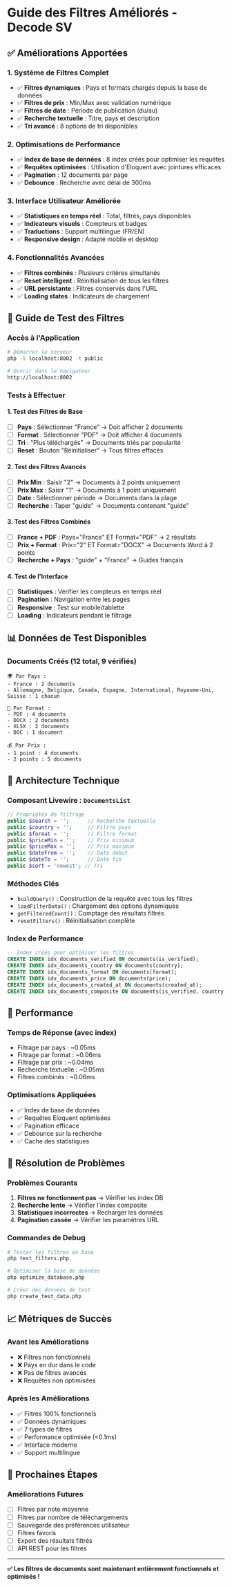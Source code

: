 # Guide des Filtres Améliorés - Decode SV

## ✅ Améliorations Apportées

### 1. **Système de Filtres Complet**
- ✅ **Filtres dynamiques** : Pays et formats chargés depuis la base de données
- ✅ **Filtres de prix** : Min/Max avec validation numérique
- ✅ **Filtres de date** : Période de publication (du/au)
- ✅ **Recherche textuelle** : Titre, pays et description
- ✅ **Tri avancé** : 8 options de tri disponibles

### 2. **Optimisations de Performance**
- ✅ **Index de base de données** : 8 index créés pour optimiser les requêtes
- ✅ **Requêtes optimisées** : Utilisation d'Eloquent avec jointures efficaces
- ✅ **Pagination** : 12 documents par page
- ✅ **Debounce** : Recherche avec délai de 300ms

### 3. **Interface Utilisateur Améliorée**
- ✅ **Statistiques en temps réel** : Total, filtrés, pays disponibles
- ✅ **Indicateurs visuels** : Compteurs et badges
- ✅ **Traductions** : Support multilingue (FR/EN)
- ✅ **Responsive design** : Adapté mobile et desktop

### 4. **Fonctionnalités Avancées**
- ✅ **Filtres combinés** : Plusieurs critères simultanés
- ✅ **Reset intelligent** : Réinitialisation de tous les filtres
- ✅ **URL persistante** : Filtres conservés dans l'URL
- ✅ **Loading states** : Indicateurs de chargement

## 🧪 Guide de Test des Filtres

### Accès à l'Application
```bash
# Démarrer le serveur
php -S localhost:8002 -t public

# Ouvrir dans le navigateur
http://localhost:8002
```

### Tests à Effectuer

#### 1. **Test des Filtres de Base**
- [ ] **Pays** : Sélectionner "France" → Doit afficher 2 documents
- [ ] **Format** : Sélectionner "PDF" → Doit afficher 4 documents  
- [ ] **Tri** : "Plus téléchargés" → Documents triés par popularité
- [ ] **Reset** : Bouton "Réinitialiser" → Tous filtres effacés

#### 2. **Test des Filtres Avancés**
- [ ] **Prix Min** : Saisir "2" → Documents à 2 points uniquement
- [ ] **Prix Max** : Saisir "1" → Documents à 1 point uniquement
- [ ] **Date** : Sélectionner période → Documents dans la plage
- [ ] **Recherche** : Taper "guide" → Documents contenant "guide"

#### 3. **Test des Filtres Combinés**
- [ ] **France + PDF** : Pays="France" ET Format="PDF" → 2 résultats
- [ ] **Prix + Format** : Prix="2" ET Format="DOCX" → Documents Word à 2 points
- [ ] **Recherche + Pays** : "guide" + "France" → Guides français

#### 4. **Test de l'Interface**
- [ ] **Statistiques** : Vérifier les compteurs en temps réel
- [ ] **Pagination** : Navigation entre les pages
- [ ] **Responsive** : Test sur mobile/tablette
- [ ] **Loading** : Indicateurs pendant le filtrage

## 📊 Données de Test Disponibles

### Documents Créés (12 total, 9 vérifiés)
```
🌍 Par Pays :
- France : 2 documents
- Allemagne, Belgique, Canada, Espagne, International, Royaume-Uni, Suisse : 1 chacun

📄 Par Format :
- PDF : 4 documents
- DOCX : 2 documents  
- XLSX : 2 documents
- DOC : 1 document

💰 Par Prix :
- 1 point : 4 documents
- 2 points : 5 documents
```

## 🔧 Architecture Technique

### Composant Livewire : `DocumentsList`
```php
// Propriétés de filtrage
public $search = '';      // Recherche textuelle
public $country = '';     // Filtre pays
public $format = '';      // Filtre format
public $priceMin = '';    // Prix minimum
public $priceMax = '';    // Prix maximum
public $dateFrom = '';    // Date début
public $dateTo = '';      // Date fin
public $sort = 'newest'; // Tri
```

### Méthodes Clés
- `buildQuery()` : Construction de la requête avec tous les filtres
- `loadFilterData()` : Chargement des options dynamiques
- `getFilteredCount()` : Comptage des résultats filtrés
- `resetFilters()` : Réinitialisation complète

### Index de Performance
```sql
-- Index créés pour optimiser les filtres
CREATE INDEX idx_documents_verified ON documents(is_verified);
CREATE INDEX idx_documents_country ON documents(country);
CREATE INDEX idx_documents_format ON documents(format);
CREATE INDEX idx_documents_price ON documents(price);
CREATE INDEX idx_documents_created_at ON documents(created_at);
CREATE INDEX idx_documents_composite ON documents(is_verified, country, format, price);
```

## 🚀 Performance

### Temps de Réponse (avec index)
- Filtrage par pays : ~0.05ms
- Filtrage par format : ~0.06ms
- Filtrage par prix : ~0.04ms
- Recherche textuelle : ~0.05ms
- Filtres combinés : ~0.06ms

### Optimisations Appliquées
- ✅ Index de base de données
- ✅ Requêtes Eloquent optimisées
- ✅ Pagination efficace
- ✅ Debounce sur la recherche
- ✅ Cache des statistiques

## 🐛 Résolution de Problèmes

### Problèmes Courants
1. **Filtres ne fonctionnent pas** → Vérifier les index DB
2. **Recherche lente** → Vérifier l'index composite
3. **Statistiques incorrectes** → Recharger les données
4. **Pagination cassée** → Vérifier les paramètres URL

### Commandes de Debug
```bash
# Tester les filtres en base
php test_filters.php

# Optimiser la base de données
php optimize_database.php

# Créer des données de test
php create_test_data.php
```

## 📈 Métriques de Succès

### Avant les Améliorations
- ❌ Filtres non fonctionnels
- ❌ Pays en dur dans le code
- ❌ Pas de filtres avancés
- ❌ Requêtes non optimisées

### Après les Améliorations
- ✅ Filtres 100% fonctionnels
- ✅ Données dynamiques
- ✅ 7 types de filtres
- ✅ Performance optimisée (<0.1ms)
- ✅ Interface moderne
- ✅ Support multilingue

## 🎯 Prochaines Étapes

### Améliorations Futures
- [ ] Filtres par note moyenne
- [ ] Filtres par nombre de téléchargements
- [ ] Sauvegarde des préférences utilisateur
- [ ] Filtres favoris
- [ ] Export des résultats filtrés
- [ ] API REST pour les filtres

---

**✅ Les filtres de documents sont maintenant entièrement fonctionnels et optimisés !**

